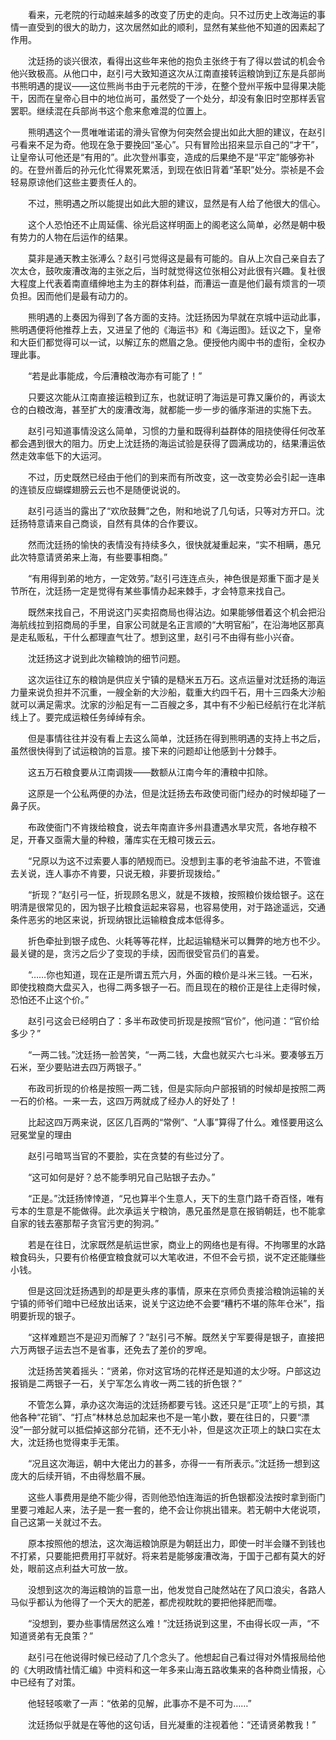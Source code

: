 　　看来，元老院的行动越来越多的改变了历史的走向。只不过历史上改海运的事情一直受到的很大的助力，这次居然如此的顺利，显然有某些他不知道的因素起了作用。

　　沈廷扬的谈兴很浓，看得出这些年来他的抱负主张终于有了得以尝试的机会令他兴致极高。从他口中，赵引弓大致知道这次从江南直接转运粮饷到辽东是兵部尚书熊明遇的提议——这位熊尚书由于元老院的干涉，在整个登州平叛中显得果决能干，因而在皇帝心目中的地位尚可，虽然受了一个处分，却没有象旧时空那样丢官罢职。继续混在兵部尚书这个愈来愈难混的位置上。

　　熊明遇这个一贯唯唯诺诺的滑头官僚为何突然会提出如此大胆的建议，在赵引弓看来不足为奇。他现在急于要挽回“圣心”。只有冒险出招来显示自己的“才干”，让皇帝认可他还是“有用的”。此次登州事变，造成的后果绝不是“平定”能够弥补的。在登州善后的孙元化忙得累死累活，到现在依旧背着“革职”处分。崇祯是不会轻易原谅他们这些主要责任人的。

　　不过，熊明遇之所以能提出如此大胆的建议，显然是有人给了他很大的信心。

　　这个人恐怕还不止周延儒、徐光启这样明面上的阁老这么简单，必然是朝中极有势力的人物在后运作的结果。

　　莫非是通天教主张溥么？赵引弓觉得这是最有可能的。自从上次自己亲自去了次太仓，鼓吹废漕改海的主张之后，当时就觉得这位张相公对此很有兴趣。复社很大程度上代表着南直缙绅地主为主的群体利益，而漕运一直是他们最有烦言的一项负担。因而他们是最有动力的。

　　熊明遇的上奏因为得到了各方面的支持。沈廷扬因为早就在京城中运动此事，熊明遇便将他推荐上去，又进呈了他的《海运书》和《海运图》。廷议之下，皇帝和大臣们都觉得可以一试，以解辽东的燃眉之急。便授他内阁中书的虚衔，全权办理此事。

　　“若是此事能成，今后漕粮改海亦有可能了！”

　　只要这次能从江南直接运粮到辽东，也就证明了海运是可靠又廉价的，再谈太仓的白粮改海，甚至扩大的废漕改海，就都能一步一步的循序渐进的实施下去。

　　赵引弓知道事情没这么简单，习惯的力量和既得利益群体的阻挠使得任何改革都会遇到很大的阻力。历史上沈廷扬的海运试验是获得了圆满成功的，结果漕运依然走效率低下的大运河。

　　不过，历史既然已经由于他们的到来而有所改变，这一改变势必会引起一连串的连锁反应蝴蝶翅膀云云也不是随便说说的。

　　赵引弓适当的露出了“欢欣鼓舞”之色，附和地说了几句话，只等对方开口。沈廷扬特意请来自己商谈，自然有具体的合作要议。

　　然而沈廷扬的愉快的表情没有持续多久，很快就凝重起来，“实不相瞒，愚兄此次特意请贤弟来上海，有些要事相商。”

　　“有用得到弟的地方，一定效劳。”赵引弓连连点头，神色很是郑重下面才是关节所在，沈廷扬一定是觉得有某些事情办起来棘手，才会特意来找自己。

　　既然来找自己，不用说这门买卖招商局也得沾边。如果能够借着这个机会把沿海航线拉到招商局的手里，自家公司就是名正言顺的“大明官船”，在沿海地区那真是走私贩私，干什么都理直气壮了。想到这里，赵引弓不由得有些小兴奋。

　　沈廷扬这才说到此次输粮饷的细节问题。

　　这次运往辽东的粮饷是供应关宁镇的是糙米五万石。这点运量对沈廷扬的海运力量来说负担并不沉重，一艘全新的大沙船，载重大约四千石，用十三四条大沙船就可以满足需求。沈家的沙船足有一二百艘之多，其中有不少船已经航行在北洋航线上了。要完成运粮任务绰绰有余。

　　但是事情往往并没有看上去这么简单，沈廷扬在得到熊明遇的支持上书之后，虽然很快得到了试运粮饷的旨意。接下来的问题却让他感到十分棘手。

　　这五万石粮食要从江南调拨——数额从江南今年的漕粮中扣除。

　　这原是一个公私两便的办法，但是沈廷扬去布政使司衙门经办的时候却碰了一鼻子灰。

　　布政使衙门不肯拨给粮食，说去年南直许多州县遭遇水旱灾荒，各地存粮不足，开春又亟需大量的种粮，藩库实在无粮可拨云云。

　　“兄原以为这不过索要人事的陋规而已。没想到主事的老爷油盐不进，不管谁去关说，连人事亦不肯要，只说无粮，非要折现拨给。”

　　“折现？”赵引弓一怔，折现顾名思义，就是不拨粮，按照粮价拨给银子。这在明清是很常见的，因为银子比粮食运起来容易，也容易使用，对于路途遥远，交通条件恶劣的地区来说，折现纳银比运输粮食成本低得多。

　　折色牵扯到银子成色、火耗等等花样，比起运输糙米可以舞弊的地方也不少。最关键的是，贪污之后少了变现的手续，因而很受官员们的喜爱。

　　“……你也知道，现在正是所谓五荒六月，外面的粮价是斗米三钱。一石米，即使找粮商大盘买入，也得二两多银子一石。而且现在的粮价正是往上走得时候，恐怕还不止这个价。”

　　赵引弓这会已经明白了：多半布政使司折现是按照“官价”，他问道：“官价给多少？”

　　“一两二钱。”沈廷扬一脸苦笑，“一两二钱，大盘也就买六七斗米。要凑够五万石米，至少要贴进去四万两银子。”

　　布政司折现的价格是按照一两二钱，但是实际向户部报销的时候却是按照二两一石的价格。一来一去，这四万两就成了经办人的好处了！

　　比起这四万两来说，区区几百两的“常例”、“人事”算得了什么。难怪要用这么冠冕堂皇的理由

　　赵引弓暗骂当官的不要脸，实在贪婪的有些过分了。

　　“这可如何是好？总不能季明兄自己贴银子去办。”

　　“正是。”沈廷扬悻悻道，“兄也算半个生意人，天下的生意门路千奇百怪，唯有亏本的生意是不能做得。此次承运关宁粮饷，愚兄虽然是意在报销朝廷，也不能拿自家的钱去塞那帮子贪官污吏的狗洞。”

　　若是在往日，沈家既然是航运世家，商业上的网络也是有得。不拘哪里的水路粮食码头，只要有价格便宜粮食就可以大笔收进，不但不会亏损，说不定还能赚些小钱。

　　但是这回沈廷扬遇到的却是更头疼的事情，原来在京师负责接洽粮饷运输的关宁镇的师爷们暗中已经放出话来，说关宁这边绝不会要“糟朽不堪的陈年仓米”，指明要折现的银子。

　　“这样难题岂不是迎刃而解了？”赵引弓不解。既然关宁军要得是银子，直接把六万两银子运去岂不是省事，还免去了差价的罗唣。

　　沈廷扬苦笑着摇头：“贤弟，你对这官场的花样还是知道的太少呀。户部这边报销是二两银子一石，关宁军怎么肯收一两二钱的折色银？”

　　不管怎么算，承办这次海运的沈廷扬都要亏钱。这还只是“正项”上的亏损，其他各种“花销”、“打点”林林总总加起来也不是一笔小数，要在往日的，只要“漂没”一部分就可以抵偿掉这部分花销，还不无小补，但是这次正项上的缺口实在太大，沈廷扬也觉得束手无策。

　　“况且这次海运，朝中大佬出力的甚多，亦得一一有所表示。”沈廷扬一想到这庞大的后续开销，不由得愁眉不展。

　　这些人事费用是绝不能少得，否则他恐怕连海运的折色银都没法按时拿到衙门里要刁难起人来，法子是一套一套的，绝不会让你挑出错来。若无朝中大佬说项，自己这第一关就过不去。

　　原本按照他的想法，这次海运粮饷原是为朝廷出力，即使一时半会赚不到钱也不打紧，只要能把费用打平就好。将来若是能够废漕改海，于国于己都有莫大的好处，眼前这点利益大可放一放。

　　没想到这次的海运粮饷的旨意一出，他发觉自己陡然站在了风口浪尖，各路人马似乎都认为他得了一个天大的肥差，都虎视眈眈的要把他择肥而噬。

　　“没想到，要办些事情居然这么难！”沈廷扬说到这里，不由得长叹一声，“不知道贤弟有无良策？”

　　赵引弓在他说得时候已经动了几个念头了。他想起自己看过得对外情报局给他的《大明政情社情汇编》中资料和这一年多来山海五路收集来的各种商业情报，心中已经有了对策。

　　他轻轻咳嗽了一声：“依弟的见解，此事亦不是不可为……”

　　沈廷扬似乎就是在等他的这句话，目光凝重的注视着他：“还请贤弟教我！”
